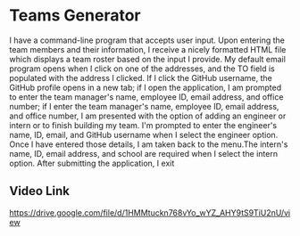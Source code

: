 
# Teams Generator

I have a command-line program that accepts user input. Upon entering the team members and their information, I receive a nicely formatted HTML file which displays a team roster based on the input I provide. My default email program opens when I click on one of the addresses, and the TO field is populated with the address I clicked. If I click the GitHub username, the GitHub profile opens in a new tab; if I open the application, I am prompted to enter the team manager's name, employee ID, email address, and office number; if I enter the team manager's name, employee ID, email address, and office number, I am presented with the option of adding an engineer or intern or to finish building my team. I'm prompted to enter the engineer's name, ID, email, and GitHub username when I select the engineer option. Once I have entered those details, I am taken back to the menu.The intern's name, ID, email address, and school are required when I select the intern option. After submitting the application, I exit

## Video Link
https://drive.google.com/file/d/1HMMtuckn768vYo_wYZ_AHY9tS9TiU2nU/view
